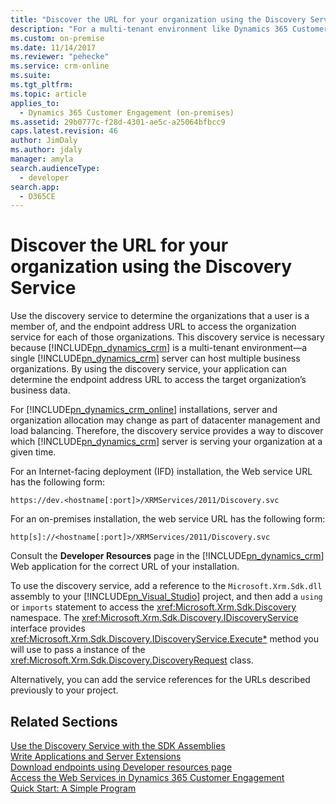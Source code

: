 ```yaml
---
title: "Discover the URL for your organization using the Discovery Service (Developer Guide for Dynamics 365 Customer Engagement)| MicrosoftDocs"
description: "For a multi-tenant environment like Dynamics 365 Customer Engagement, you can use Discovery Service to determine the organizations that a user is member of"
ms.custom: on-premise
ms.date: 11/14/2017
ms.reviewer: "pehecke"
ms.service: crm-online
ms.suite: 
ms.tgt_pltfrm: 
ms.topic: article
applies_to: 
  - Dynamics 365 Customer Engagement (on-premises)
ms.assetid: 29b0777c-f28d-4301-ae5c-a25064bfbcc9
caps.latest.revision: 46
author: JimDaly
ms.author: jdaly
manager: amyla
search.audienceType: 
  - developer
search.app: 
  - D365CE
---
```


# Discover the URL for your organization using the Discovery Service 

Use the discovery service to determine the organizations that a user is a member of, and the endpoint address URL to access the organization service for each of those organizations. This discovery service is necessary because [!INCLUDE[pn_dynamics_crm](../../includes/pn-dynamics-crm.md)] is a multi-tenant environment—a single [!INCLUDE[pn_dynamics_crm](../../includes/pn-dynamics-crm.md)] server can host multiple business organizations. By using the discovery service, your application can determine the endpoint address URL to access the target organization’s business data.  
  
 For [!INCLUDE[pn_dynamics_crm_online](../../includes/pn-dynamics-crm-online.md)] installations, server and organization allocation may change as part of datacenter management and load balancing. Therefore, the discovery service provides a way to discover which [!INCLUDE[pn_dynamics_crm](../../includes/pn-dynamics-crm.md)] server is serving your organization at a given time.  
  
 For an Internet-facing deployment (IFD) installation, the Web service URL has the following form:  
```  
https://dev.<hostname[:port]>/XRMServices/2011/Discovery.svc  
```  

 For an on-premises installation, the web service URL has the following form:  
```  
http[s]://<hostname[:port]>/XRMServices/2011/Discovery.svc  
```  

 Consult the **Developer Resources** page in the [!INCLUDE[pn_dynamics_crm](../../includes/pn-dynamics-crm.md)] Web application for the correct URL of your installation.  
  
 To use the discovery service, add a reference to the `Microsoft.Xrm.Sdk.dll` assembly to your [!INCLUDE[pn_Visual_Studio](../../includes/pn-visual-studio.md)] project, and then add a `using` or `imports` statement to access the <xref:Microsoft.Xrm.Sdk.Discovery> namespace. The <xref:Microsoft.Xrm.Sdk.Discovery.IDiscoveryService> interface provides <xref:Microsoft.Xrm.Sdk.Discovery.IDiscoveryService.Execute*> method you will use to pass a instance of the <xref:Microsoft.Xrm.Sdk.Discovery.DiscoveryRequest> class.
 
Alternatively, you can add the service references for the URLs described previously to your project.
  
## Related Sections  
 [Use the Discovery Service with the SDK Assemblies](/powerapps/developer/common-data-service/org-service/discovery-service)  
 [Write Applications and Server Extensions](../extend-dynamics-365-server.md)<br />
 [Download endpoints using Developer resources page](../developer-resources-page.md)<br />
 [Access the Web Services in Dynamics 365 Customer Engagement](../authenticate-users.md)<br />
 [Quick Start: A Simple Program](../simple-program-web-services.md)<br />
